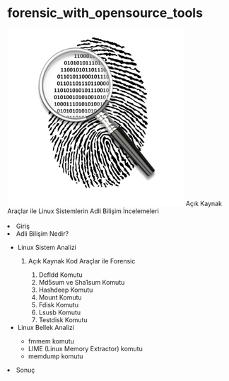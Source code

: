 # forensic_with_opensource_tools
<html>

 <img src="https://github.com/kgcoskun/forensic_with_opensource_tools/blob/master/forensic.png">
Açık Kaynak Araçlar ile Linux Sistemlerin Adli Bilişim İncelemeleri
<br><br>
<li>Giriş</li>
<li>Adli Bilişim Nedir?</li>
<ul>
<li>Linux Sistem Analizi</li>
 <ol>
  <li>Açık Kaynak Kod Araçlar ile Forensic</li>
  <ol>
   <li>Dcfldd Komutu</li>
   <li>Md5sum ve Sha1sum Komutu</li>
   <li>Hashdeep Komutu</li>
   <li>Mount Komutu</li>
   <li>Fdisk Komutu</li>
   <li>Lsusb Komutu</li>
   <li>Testdisk Komutu</li>
   </ol>
  </ol>
<li>Linux Bellek Analizi</li>
 <ul>
  <li>fmmem komutu</li>
  <li>LIME (Linux Memory Extractor) komutu</li>
  <li>memdump komutu</li>
 </ul>
</ul>
<li>Sonuç</li>
</html> 
